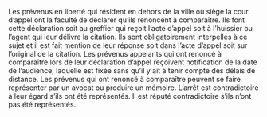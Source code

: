 Les prévenus en liberté qui résident en dehors de la ville où siège la cour d’appel ont la faculté de déclarer qu’ils renoncent à comparaître.
Ils font cette déclaration soit au greffier qui reçoit l’acte d’appel soit à l’huissier ou l’agent qui leur délivre la citation. Ils sont obligatoirement interpellés à ce sujet et il est fait mention de leur réponse soit dans l’acte d’appel soit sur l’original de la citation.
Les prévenus appelants qui ont renoncé à comparaître lors de leur déclaration d’appel reçoivent notification de la date de l’audience, laquelle est fixée sans qu’il y ait à tenir compte des délais de distance.
Les prévenus qui ont renoncé à comparaître peuvent se faire représenter par un avocat ou produire un mémoire.
L’arrêt est contradictoire à leur égard s’ils ont été représentés. Il est réputé contradictoire s’ils n’ont pas été représentés.